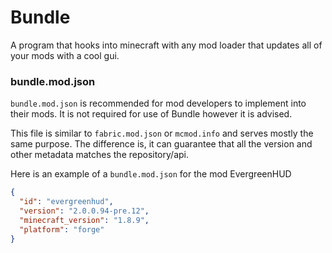 # Bundle
A program that hooks into minecraft with any mod loader that updates all of your mods with a cool gui.

### bundle.mod.json
`bundle.mod.json` is recommended for mod developers to implement into their mods.
It is not required for use of Bundle however it is advised.

This file is similar to `fabric.mod.json` or `mcmod.info` and serves mostly
the same purpose. The difference is, it can guarantee that all the version 
and other metadata matches the repository/api.

Here is an example of a `bundle.mod.json` for the mod EvergreenHUD
```json
{
  "id": "evergreenhud",
  "version": "2.0.0.94-pre.12",
  "minecraft_version": "1.8.9",
  "platform": "forge"
}
```
